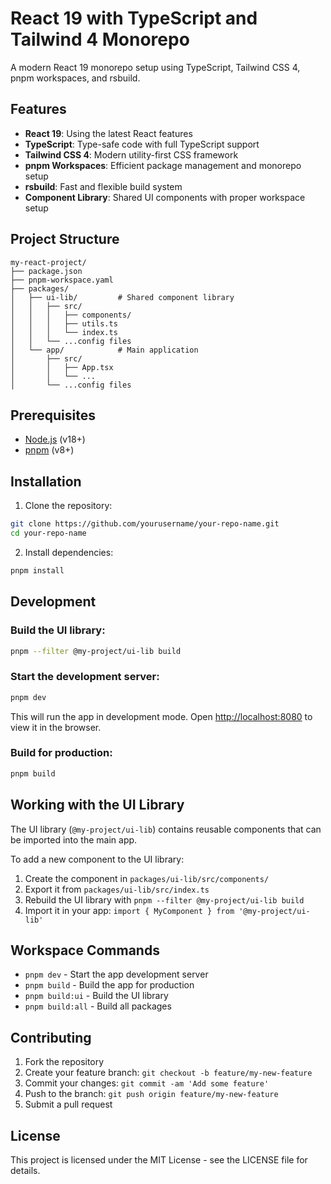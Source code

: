 # React 19 with TypeScript and Tailwind 4 Monorepo

A modern React 19 monorepo setup using TypeScript, Tailwind CSS 4, pnpm workspaces, and rsbuild.

## Features

- **React 19**: Using the latest React features
- **TypeScript**: Type-safe code with full TypeScript support
- **Tailwind CSS 4**: Modern utility-first CSS framework
- **pnpm Workspaces**: Efficient package management and monorepo setup
- **rsbuild**: Fast and flexible build system
- **Component Library**: Shared UI components with proper workspace setup

## Project Structure

```
my-react-project/
├── package.json
├── pnpm-workspace.yaml
├── packages/
│   ├── ui-lib/         # Shared component library
│   │   ├── src/
│   │   │   ├── components/
│   │   │   ├── utils.ts
│   │   │   └── index.ts
│   │   └── ...config files
│   └── app/            # Main application
│       ├── src/
│       │   ├── App.tsx
│       │   └── ...
│       └── ...config files
```

## Prerequisites

- [Node.js](https://nodejs.org/) (v18+)
- [pnpm](https://pnpm.io/) (v8+)

## Installation

1. Clone the repository:

```bash
git clone https://github.com/yourusername/your-repo-name.git
cd your-repo-name
```

2. Install dependencies:

```bash
pnpm install
```

## Development

### Build the UI library:

```bash
pnpm --filter @my-project/ui-lib build
```

### Start the development server:

```bash
pnpm dev
```

This will run the app in development mode. Open [http://localhost:8080](http://localhost:8080) to view it in the browser.

### Build for production:

```bash
pnpm build
```

## Working with the UI Library

The UI library (`@my-project/ui-lib`) contains reusable components that can be imported into the main app.

To add a new component to the UI library:

1. Create the component in `packages/ui-lib/src/components/`
2. Export it from `packages/ui-lib/src/index.ts`
3. Rebuild the UI library with `pnpm --filter @my-project/ui-lib build`
4. Import it in your app: `import { MyComponent } from '@my-project/ui-lib'`

## Workspace Commands

- `pnpm dev` - Start the app development server
- `pnpm build` - Build the app for production
- `pnpm build:ui` - Build the UI library
- `pnpm build:all` - Build all packages

## Contributing

1. Fork the repository
2. Create your feature branch: `git checkout -b feature/my-new-feature`
3. Commit your changes: `git commit -am 'Add some feature'`
4. Push to the branch: `git push origin feature/my-new-feature`
5. Submit a pull request

## License

This project is licensed under the MIT License - see the LICENSE file for details.